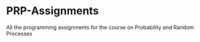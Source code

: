 # PRP-Assignments
All the programming assignments for the course on Probability and Random Processes
